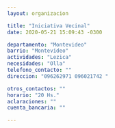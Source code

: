 ```yaml
---
layout: organizacion

title: "Iniciativa Vecinal"
date: 2020-05-21 15:09:43 -0300

departamento: "Montevideo"
barrio: "Montevideo"
actividades: "Lezica"
necesidades: "Olla"
telefono_contacto: ""
direccion: "096262971 096021742 "

otros_contactos: ""
horario: "20 Hs."
aclaraciones: ""
cuenta_bancaria: ""

---
```

